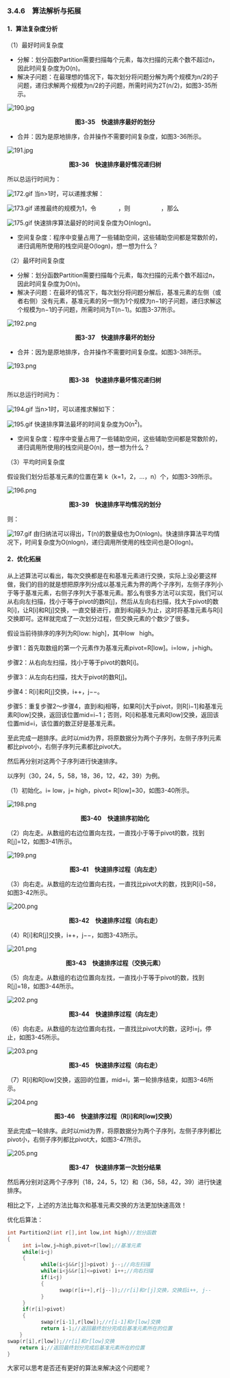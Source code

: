 ### 3.4.6　算法解析与拓展

#### 1．算法复杂度分析

（1）最好时间复杂度

+ 分解：划分函数Partition需要扫描每个元素，每次扫描的元素个数不超过n，因此时间复杂度为O(n)。
+ 解决子问题：在最理想的情况下，每次划分将问题分解为两个规模为n/2的子问题，递归求解两个规模为n/2的子问题，所需时间为2T(n/2)，如图3-35所示。

![190.jpg](../images/190.jpg)
<center class="my_markdown"><b class="my_markdown">图3-35　快速排序最好的划分</b></center>

+ 合并：因为是原地排序，合并操作不需要时间复杂度，如图3-36所示。

![191.jpg](../images/191.jpg)
<center class="my_markdown"><b class="my_markdown">图3-36　快速排序最好情况递归树</b></center>

所以总运行时间为：

![172.gif](../images/172.gif)
当n>1时，可以递推求解：

![173.gif](../images/173.gif)
递推最终的规模为1，令<img class="my_markdown" src="../images/155.gif" style="width:51px;  height: 13px; "/>，则<img src="https://cdn.ptpress.cn/pubcloud/5B0A982E/ushu/N13082/online/FBOL6c69757cef863/Images/174.gif" style="width:72px;  height: 16px; "/>，那么

![175.gif](../images/175.gif)
快速排序算法最好的时间复杂度为O(nlogn)。

+ 空间复杂度：程序中变量占用了一些辅助空间，这些辅助空间都是常数阶的，递归调用所使用的栈空间是O(logn)，想一想为什么？

（2）最坏时间复杂度

+ 分解：划分函数Partition需要扫描每个元素，每次扫描的元素个数不超过n，因此时间复杂度为O(n)。
+ 解决子问题：在最坏的情况下，每次划分将问题分解后，基准元素的左侧（或者右侧）没有元素，基准元素的另一侧为1个规模为n−1的子问题，递归求解这个规模为n−1的子问题，所需时间为T(n−1)。如图3-37所示。

![192.png](../images/192.png)
<center class="my_markdown"><b class="my_markdown">图3-37　快速排序最坏的划分</b></center>

+ 合并：因为是原地排序，合并操作不需要时间复杂度。如图3-38所示。

![193.png](../images/193.png)
<center class="my_markdown"><b class="my_markdown">图3-38　快速排序最坏情况递归树</b></center>

所以总运行时间为：

![194.gif](../images/194.gif)
当n>1时，可以递推求解如下：

![195.gif](../images/195.gif)
快速排序算法最坏的时间复杂度为O(n<sup class="my_markdown">2</sup>)。

+ 空间复杂度：程序中变量占用了一些辅助空间，这些辅助空间都是常数阶的，递归调用所使用的栈空间是O(n)，想一想为什么？

（3）平均时间复杂度

假设我们划分后基准元素的位置在第 k（k=1，2，…，n）个，如图3-39所示。

![196.png](../images/196.png)
<center class="my_markdown"><b class="my_markdown">图3-39　快速排序平均情况的划分</b></center>

则：

![197.gif](../images/197.gif)
由归纳法可以得出，T(n)的数量级也为O(nlogn)。快速排序算法平均情况下，时间复杂度为O(nlogn)，递归调用所使用的栈空间也是O(logn)。

#### 2．优化拓展

从上述算法可以看出，每次交换都是在和基准元素进行交换，实际上没必要这样做，我们的目的就是想把原序列分成以基准元素为界的两个子序列，左侧子序列小于等于基准元素，右侧子序列大于基准元素。那么有很多方法可以实现，我们可以从右向左扫描，找小于等于pivot的数R[j]，然后从左向右扫描，找大于pivot的数R[i]，让R[i]和R[j]交换，一直交替进行，直到i和j碰头为止，这时将基准元素与R[i]交换即可。这样就完成了一次划分过程，但交换元素的个数少了很多。

假设当前待排序的序列为R[low: high]，其中low<img class="my_markdown" src="../images/6.gif" style="width:11px;  height: 14px; "/>high。

步骤1：首先取数组的第一个元素作为基准元素pivot=R[low]。i=low，j=high。

步骤2：从右向左扫描，找小于等于pivot的数R[i]。

步骤3：从左向右扫描，找大于pivot的数R[j]。

步骤4：R[i]和R[j]交换，i++，j−−。

步骤5：重复步骤2～步骤4，直到i和j相等，如果R[i]大于pivot，则R[i−1]和基准元素R[low]交换，返回该位置mid=i−1；否则，R[i]和基准元素R[low]交换，返回该位置mid=i，该位置的数正好是基准元素。

至此完成一趟排序。此时以mid为界，将原数据分为两个子序列，左侧子序列元素都比pivot小，右侧子序列元素都比pivot大。

然后再分别对这两个子序列进行快速排序。

以序列（30，24，5，58，18，36，12，42，39）为例。

（1）初始化。i= low，j= high，pivot= R[low]=30，如图3-40所示。

![198.png](../images/198.png)
<center class="my_markdown"><b class="my_markdown">图3-40　快速排序初始化</b></center>

（2）向左走。从数组的右边位置向左找，一直找小于等于pivot的数，找到R[j]=12，如图3-41所示。

![199.png](../images/199.png)
<center class="my_markdown"><b class="my_markdown">图3-41　快速排序过程（向左走）</b></center>

（3）向右走。从数组的左边位置向右找，一直找比pivot大的数，找到R[i]=58，如图3-42所示。

![200.png](../images/200.png)
<center class="my_markdown"><b class="my_markdown">图3-42　快速排序过程（向右走）</b></center>

（4）R[i]和R[j]交换，i++，j−−，如图3-43所示。

![201.png](../images/201.png)
<center class="my_markdown"><b class="my_markdown">图3-43　快速排序过程（交换元素）</b></center>

（5）向左走。从数组的右边位置向左找，一直找小于等于pivot的数，找到R[j]=18，如图3-44所示。

![202.png](../images/202.png)
<center class="my_markdown"><b class="my_markdown">图3-44　快速排序过程（向左走）</b></center>

（6）向右走。从数组的左边位置向右找，一直找比pivot大的数，这时i=j，停止，如图3-45所示。

![203.png](../images/203.png)
<center class="my_markdown"><b class="my_markdown">图3-45　快速排序过程（向右走）</b></center>

（7）R[i]和R[low]交换，返回i的位置，mid=i，第一轮排序结束，如图3-46所示。

![204.png](../images/204.png)
<center class="my_markdown"><b class="my_markdown">图3-46　快速排序过程（R[i]和R[low]交换）</b></center>

至此完成一轮排序。此时以mid为界，将原数据分为两个子序列，左侧子序列都比pivot小，右侧子序列都比pivot大，如图3-47所示。

![205.png](../images/205.png)
<center class="my_markdown"><b class="my_markdown">图3-47　快速排序第一次划分结果</b></center>

然后再分别对这两个子序列（18，24，5，12）和（36，58，42，39）进行快速排序。

相比之下，上述的方法比每次和基准元素交换的方法更加快速高效！

优化后算法：

```c
int Partition2(int r[],int low,int high)//划分函数
{
     int i=low,j=high,pivot=r[low];//基准元素
     while(i<j)
     {
           while(i<j&&r[j]>pivot) j--;//向左扫描
           while(i<j&&r[i]<=pivot) i++;//向右扫描
           if(i<j)
           {
                 swap(r[i++],r[j--]);//r[i]和r[j]交换，交换后i++, j--
           }
     }
     if(r[i]>pivot)
     {
           swap(r[i-1],r[low]);//r[i-1]和r[low]交换
           return i-1;//返回最终划分完成后基准元素所在的位置
    }
swap(r[i],r[low]);//r[i]和r[low]交换
    return i;//返回最终划分完成后基准元素所在的位置
}
```

大家可以思考是否还有更好的算法来解决这个问题呢？

